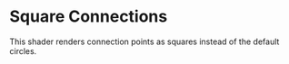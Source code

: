 Square Connections
===============

This shader renders connection points as squares instead of the default circles.
